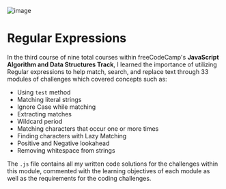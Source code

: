 ![image](https://user-images.githubusercontent.com/90986300/209234761-23a76d48-f380-4855-bbaa-c4a4d05a8b46.png)

# Regular Expressions

In the third course of nine total courses within freeCodeCamp's **JavaScript Algorithm and Data Structures Track**, I learned the importance of utilizing Regular expressions to help match, search, and replace text through 33 modules of challenges which covered concepts such as:
- Using `test` method
- Matching literal strings
- Ignore Case while matching
- Extracting matches
- Wildcard period
- Matching characters that occur one or more times
- Finding characters with Lazy Matching
- Positive and Negative lookahead
- Removing whitespace from strings

The `.js` file contains all my written code solutions for the challenges within this module, commented with the learning objectives of each module as well as the requirements for the coding challenges.
